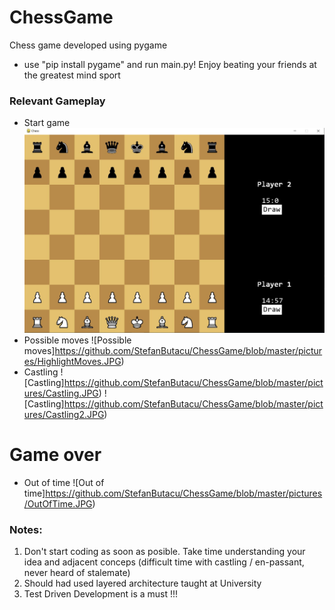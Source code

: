 # ChessGame
Chess game developed using pygame
- use "pip install pygame" and run main.py! Enjoy beating your friends at the greatest mind sport 
### Relevant Gameplay
* Start game 
![Start game](https://github.com/StefanButacu/ChessGame/blob/master/pictures/start.JPG)
* Possible moves 
![Possible moves]https://github.com/StefanButacu/ChessGame/blob/master/pictures/HighlightMoves.JPG)
* Castling
![Castling]https://github.com/StefanButacu/ChessGame/blob/master/pictures/Castling.JPG)
![Castling]https://github.com/StefanButacu/ChessGame/blob/master/pictures/Castling2.JPG)
# Game over
* Out of time 
![Out of time]https://github.com/StefanButacu/ChessGame/blob/master/pictures/OutOfTime.JPG)
### Notes: 
1. Don't start coding as soon as posible. Take time understanding your idea and adjacent conceps (difficult time with castling / en-passant, never heard of stalemate) 
2. Should had used layered architecture taught at University
3. Test Driven Development is a must !!! 
